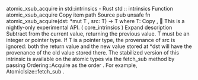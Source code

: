 atomic_xsub_acquire in std::intrinsics - Rust
std
::
intrinsics
Function
atomic_xsub_acquire
Copy item path
Source
pub unsafe fn atomic_xsub_acquire<T>(dst:
*mut T
, src: T) -> T
where
    T:
Copy
,
🔬
This is a nightly-only experimental API. (
core_intrinsics
)
Expand description
Subtract from the current value, returning the previous value.
T
must be an integer or pointer type.
If
T
is a pointer type, the provenance of
src
is ignored: both the return value and the new
value stored at
*dst
will have the provenance of the old value stored there.
The stabilized version of this intrinsic is available on the
atomic
types via the
fetch_sub
method by passing
Ordering::Acquire
as the
order
. For example,
AtomicIsize::fetch_sub
.